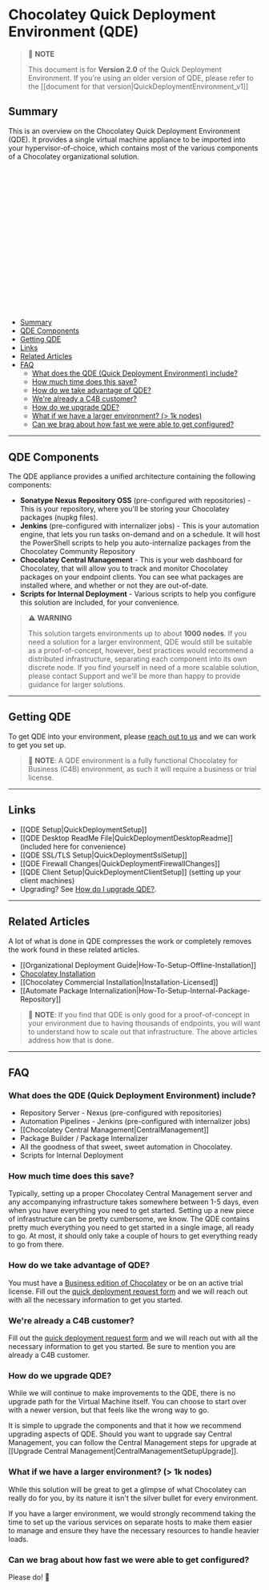 # Chocolatey Quick Deployment Environment (QDE)

> :memo: **NOTE**
>
> This document is for **Version 2.0** of the Quick Deployment Environment.
> If you're using an older version of QDE, please refer to the [[document for that version|QuickDeploymentEnvironment_v1]]

## Summary

This is an overview on the Chocolatey Quick Deployment Environment (QDE). It provides a single virtual machine appliance to be imported into your hypervisor-of-choice, which contains most of the various components of a Chocolatey organizational solution.

![QDE Architechture](images/quickdeploy/QDE-architecture.gif)

<!-- TOC depthFrom:2 -->

- [Summary](#summary)
- [QDE Components](#qde-components)
- [Getting QDE](#getting-qde)
- [Links](#links)
- [Related Articles](#related-articles)
- [FAQ](#faq)
  - [What does the QDE (Quick Deployment Environment) include?](#what-does-the-qde-quick-deployment-environment-include)
  - [How much time does this save?](#how-much-time-does-this-save)
  - [How do we take advantage of QDE?](#how-do-we-take-advantage-of-qde)
  - [We're already a C4B customer?](#were-already-a-c4b-customer)
  - [How do we upgrade QDE?](#how-do-we-upgrade-qde)
  - [What if we have a larger environment? (> 1k nodes)](#what-if-we-have-a-larger-environment--1k-nodes)
  - [Can we brag about how fast we were able to get configured?](#can-we-brag-about-how-fast-we-were-able-to-get-configured)

<!-- /TOC -->

___
## QDE Components
The QDE appliance provides a unified architecture containing the following components:

* **Sonatype Nexus Repository OSS** (pre-configured with repositories) - This is your repository, where you'll be storing your Chocolatey packages (nupkg files).
* **Jenkins** (pre-configured with internalizer jobs) - This is your automation engine, that lets you run tasks on-demand and on a schedule. It will host the PowerShell scripts to help you auto-internalize packages from the Chocolatey Community Repository
* **Chocolatey Central Management** - This is your web dashboard for Chocolatey, that will allow you to track and monitor Chocolatey packages on your endpoint clients. You can see what packages are installed where, and whether or not they are out-of-date.
* **Scripts for Internal Deployment** - Various scripts to help you configure this solution are included, for your convenience.

> :warning: **WARNING**
>
> This solution targets environments up to about **1000 nodes**.
> If you need a solution for a larger environment, QDE would still be suitable as a proof-of-concept, however, best practices would recommend a distributed infrastructure, separating each component into its own discrete node.
> If you find yourself in need of a more scalable solution, please contact Support and we'll be more than happy to provide guidance for larger solutions.

___
## Getting QDE
To get QDE into your environment, please [reach out to us](https://chocolatey.org/contact/quick-deployment) and we can work to get you set up.

> :memo: **NOTE**: A QDE environment is a fully functional Chocolatey for Business (C4B) environment, as such it will require a business or trial license.

___
## Links

* [[QDE Setup|QuickDeploymentSetup]]
* [[QDE Desktop ReadMe File|QuickDeploymentDesktopReadme]] (included here for convenience)
* [[QDE SSL/TLS Setup|QuickDeploymentSslSetup]]
* [[QDE Firewall Changes|QuickDeploymentFirewallChanges]]
* [[QDE Client Setup|QuickDeploymentClientSetup]] (setting up your client machines)
* Upgrading? See [How do I upgrade QDE?](#how-do-i-upgrade-qde).

___
## Related Articles

A lot of what is done in QDE compresses the work or completely removes the work found in these related articles.

* [[Organizational Deployment Guide|How-To-Setup-Offline-Installation]]
* [Chocolatey Installation](https://chocolatey.org/install#organization)
* [[Chocolatey Commercial Installation|Installation-Licensed]]
* [[Automate Package Internalization|How-To-Setup-Internal-Package-Repository]]

> :memo: **NOTE**: If you find that QDE is only good for a proof-of-concept in your environment due to having thousands of endpoints, you will want to understand how to scale out that infrastructure. The above articles address how that is done.

___
## FAQ
### What does the QDE (Quick Deployment Environment) include?

* Repository Server - Nexus (pre-configured with repositories)
* Automation Pipelines - Jenkins (pre-configured with internalizer jobs)
* [[Chocolatey Central Management|CentralManagement]]
* Package Builder / Package Internalizer
* All the goodness of that sweet, sweet automation in Chocolatey.
* Scripts for Internal Deployment

### How much time does this save?
Typically, setting up a proper Chocolatey Central Management server and any accompanying infrastructure takes somewhere between 1-5 days, even when you have everything you need to get started. Setting up a new piece of infrastructure can be pretty cumbersome, we know. The QDE contains pretty much everything you need to get started in a single image, all ready to go. At most, it should only take a couple of hours to get everything ready to go from there.

### How do we take advantage of QDE?
You must have a [Business edition of Chocolatey](https://chocolatey.org/compare) or be on an active trial license. Fill out the [quick deployment request form](https://chocolatey.org/contact/quick-deployment) and we will reach out with all the necessary information to get you started.

### We're already a C4B customer?
Fill out the [quick deployment request form](https://chocolatey.org/contact/quick-deployment) and we will reach out with all the necessary information to get you started. Be sure to mention you are already a C4B customer.

### How do we upgrade QDE?
While we will continue to make improvements to the QDE, there is no upgrade path for the Virtual Machine itself. You can choose to start over with a newer version, but that feels like the wrong way to go.

It is simple to upgrade the components and that it how we recommend upgrading aspects of QDE. Should you want to upgrade say Central Management, you can follow the Central Management steps for upgrade at [[Upgrade Central Management|CentralManagementSetupUpgrade]].

### What if we have a larger environment? (> 1k nodes)
While this solution will be great to get a glimpse of what Chocolatey can really do for you, by its nature it isn't the silver bullet for every environment.

If you have a larger environment, we would strongly recommend taking the time to set up the various services on separate hosts to make them easier to manage and ensure they have the necessary resources to handle heavier loads.

### Can we brag about how fast we were able to get configured?
Please do! :slightly_smiling_face:
